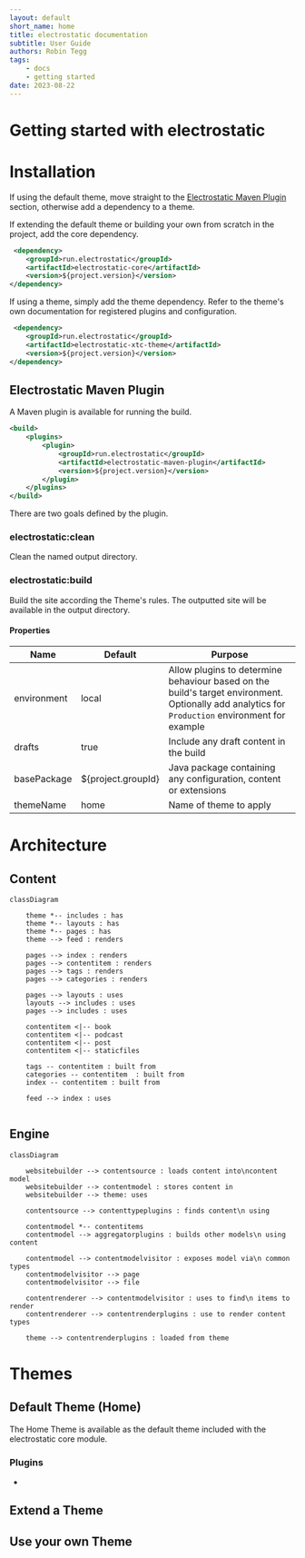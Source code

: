 ```yaml
---
layout: default
short_name: home
title: electrostatic documentation
subtitle: User Guide
authors: Robin Tegg
tags:
    - docs
    - getting started
date: 2023-08-22
---
```


# Getting started with electrostatic




# Installation

If using the default theme, move straight to the [Electrostatic Maven Plugin](#electrostatic-maven-plugin) section, otherwise add a dependency to a theme.

If extending the default theme or building your own from scratch in the project, add the core dependency.

```xml
 <dependency>
    <groupId>run.electrostatic</groupId>
    <artifactId>electrostatic-core</artifactId>
    <version>${project.version}</version>
</dependency>
```

If using a theme, simply add the theme dependency. Refer to the theme's own documentation for registered plugins and configuration.

```xml
 <dependency>
    <groupId>run.electrostatic</groupId>
    <artifactId>electrostatic-xtc-theme</artifactId>
    <version>${project.version}</version>
</dependency>
```

## Electrostatic Maven Plugin

A Maven plugin is available for running the build.

```xml
<build>
    <plugins>
        <plugin>
            <groupId>run.electrostatic</groupId>
            <artifactId>electrostatic-maven-plugin</artifactId>
            <version>${project.version}</version>
        </plugin>
    </plugins>
</build>
```

There are two goals defined by the plugin.

### electrostatic:clean

Clean the named output directory.

### electrostatic:build

Build the site according the Theme's rules. The outputted site will be available in the output directory.

#### Properties

| Name        | Default | Purpose                                                                                                                                         |
|-------------|---------|-------------------------------------------------------------------------------------------------------------------------------------------------|
| environment | local   | Allow plugins to determine behaviour based on the build's target environment. Optionally add analytics for `Production` environment for example |
| drafts | true | Include any draft content in the build                                                                                                          |
| basePackage | ${project.groupId} | Java package containing any configuration, content or extensions |
| themeName | home | Name of theme to apply |


# Architecture

## Content

```mermaid
classDiagram
    
    theme *-- includes : has
    theme *-- layouts : has
    theme *-- pages : has
    theme --> feed : renders

    pages --> index : renders
    pages --> contentitem : renders
    pages --> tags : renders
    pages --> categories : renders
    
    pages --> layouts : uses
    layouts --> includes : uses
    pages --> includes : uses
    
    contentitem <|-- book
    contentitem <|-- podcast
    contentitem <|-- post
    contentitem <|-- staticfiles
    
    tags -- contentitem : built from
    categories -- contentitem  : built from
    index -- contentitem : built from
    
    feed --> index : uses
    
```

## Engine

```mermaid
classDiagram
    
    websitebuilder --> contentsource : loads content into\ncontent model
    websitebuilder --> contentmodel : stores content in
    websitebuilder --> theme: uses

    contentsource --> contenttypeplugins : finds content\n using
    
    contentmodel *-- contentitems
    contentmodel --> aggregatorplugins : builds other models\n using content
    
    contentmodel --> contentmodelvisitor : exposes model via\n common types
    contentmodelvisitor --> page
    contentmodelvisitor --> file
    
    contentrenderer --> contentmodelvisitor : uses to find\n items to render
    contentrenderer --> contentrenderplugins : use to render content types
    
    theme --> contentrenderplugins : loaded from theme
```

# Themes

## Default Theme (Home)

The Home Theme is available as the default theme included with the electrostatic core module.

### Plugins

* 

## Extend a Theme

## Use your own Theme